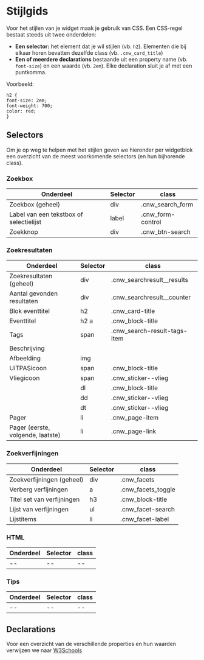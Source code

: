 ---
---

# Stijlgids

Voor het stijlen van je widget maak je gebruik van CSS. Een CSS-regel bestaat steeds uit twee onderdelen:
* **Een selector:** het element dat je wil stijlen (vb. ```h2```). 
Elementen die bij elkaar horen bevatten dezelfde class (vb. ```.cnw_card_title```)
* **Een of meerdere declarations** bestaande uit een property name (vb. ```font-size```) en een waarde (vb. ```2em```). Elke declaration sluit je af met een puntkomma.

Voorbeeld:
```
h2 {
font-size: 2em;
font-weight: 700;
color: red;
}
```

## Selectors

Om je op weg te helpen met het stijlen geven we hieronder per widgetblok een overzicht van de meest voorkomende selectors (en hun bijhorende class).

### Zoekbox

| Onderdeel | Selector | class |
| -- | -- | -- | 
| Zoekbox (geheel) | div | .cnw_search_form |
| Label van een tekstbox of selectielijst | label | .cnw_form-control |
| Zoekknop | div | .cnw_btn-search |

### Zoekresultaten

| Onderdeel | Selector | class |
| -- | -- | -- | 
| Zoekresultaten (geheel) | div | .cnw_searchresult__results |
| Aantal gevonden resultaten | div | .cnw_searchresult__counter |
| Blok eventtitel | h2 | .cnw_card-title |
| Eventtitel | h2 a | .cnw_block-title |
| Tags | span | .cnw_search-result-tags-item |
| Beschrijving |  |  |
| Afbeelding | img |  |
| UiTPASicoon | span | .cnw_block-title |
| Vliegicoon | span | .cnw_sticker--vlieg |
|  | dl | .cnw_block-title |
|  | dd | .cnw_sticker--vlieg |
|  | dt | .cnw_sticker--vlieg |
| Pager | li | .cnw_page-item |
| Pager (eerste, volgende, laatste) | li | .cnw_page-link |

### Zoekverfijningen

| Onderdeel | Selector | class |
| -- | -- | -- | 
| Zoekverfijningen (geheel) | div | .cnw_facets |
| Verberg verfijningen | a | .cnw_facets_toggle |
| Titel set van verfijningen | h3 | .cnw_block-title |
| Lijst van verfijningen | ul | .cnw_facet-search |
| Lijstitems | li | .cnw_facet-label  |

### HTML

| Onderdeel | Selector | class |
| -- | -- | -- |
| -- | -- | -- | 

### Tips

| Onderdeel | Selector | class |
| -- | -- | -- | 
| -- | -- | -- | 

## Declarations

Voor een overzicht van de verschillende properties en hun waarden verwijzen we naar [W3Schools](https://www.w3schools.com/css/default.asp)
